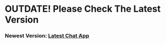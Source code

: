 # OUTDATE! Please Check The Latest Version
### Newest Version: [Latest Chat App](https://github.com/devanka761/chat-app/)

